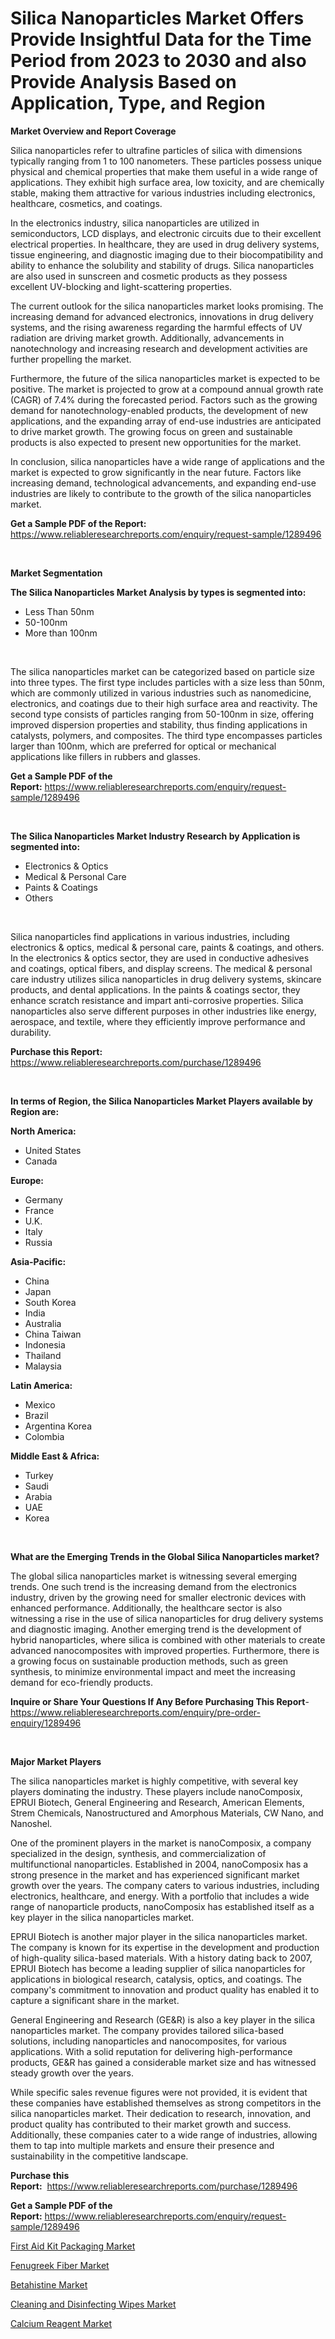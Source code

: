 <p><h1>Silica Nanoparticles Market Offers Provide Insightful Data for the Time Period from 2023 to 2030 and also Provide Analysis Based on Application, Type, and Region</h1></p><p><strong>Market Overview and Report Coverage</strong></p>
<p><p>Silica nanoparticles refer to ultrafine particles of silica with dimensions typically ranging from 1 to 100 nanometers. These particles possess unique physical and chemical properties that make them useful in a wide range of applications. They exhibit high surface area, low toxicity, and are chemically stable, making them attractive for various industries including electronics, healthcare, cosmetics, and coatings.</p><p>In the electronics industry, silica nanoparticles are utilized in semiconductors, LCD displays, and electronic circuits due to their excellent electrical properties. In healthcare, they are used in drug delivery systems, tissue engineering, and diagnostic imaging due to their biocompatibility and ability to enhance the solubility and stability of drugs. Silica nanoparticles are also used in sunscreen and cosmetic products as they possess excellent UV-blocking and light-scattering properties.</p><p>The current outlook for the silica nanoparticles market looks promising. The increasing demand for advanced electronics, innovations in drug delivery systems, and the rising awareness regarding the harmful effects of UV radiation are driving market growth. Additionally, advancements in nanotechnology and increasing research and development activities are further propelling the market.</p><p>Furthermore, the future of the silica nanoparticles market is expected to be positive. The market is projected to grow at a compound annual growth rate (CAGR) of 7.4% during the forecasted period. Factors such as the growing demand for nanotechnology-enabled products, the development of new applications, and the expanding array of end-use industries are anticipated to drive market growth. The growing focus on green and sustainable products is also expected to present new opportunities for the market.</p><p>In conclusion, silica nanoparticles have a wide range of applications and the market is expected to grow significantly in the near future. Factors like increasing demand, technological advancements, and expanding end-use industries are likely to contribute to the growth of the silica nanoparticles market.</p></p>
<p><strong>Get a Sample PDF of the Report:</strong> <a href="https://www.reliableresearchreports.com/enquiry/request-sample/1289496">https://www.reliableresearchreports.com/enquiry/request-sample/1289496</a></p>
<p>&nbsp;</p>
<p><strong>Market Segmentation</strong></p>
<p><strong>The Silica Nanoparticles Market Analysis by types is segmented into:</strong></p>
<p><ul><li>Less Than 50nm</li><li>50-100nm</li><li>More than 100nm</li></ul></p>
<p>&nbsp;</p>
<p><p>The silica nanoparticles market can be categorized based on particle size into three types. The first type includes particles with a size less than 50nm, which are commonly utilized in various industries such as nanomedicine, electronics, and coatings due to their high surface area and reactivity. The second type consists of particles ranging from 50-100nm in size, offering improved dispersion properties and stability, thus finding applications in catalysts, polymers, and composites. The third type encompasses particles larger than 100nm, which are preferred for optical or mechanical applications like fillers in rubbers and glasses.</p></p>
<p><strong>Get a Sample PDF of the Report:</strong>&nbsp;<a href="https://www.reliableresearchreports.com/enquiry/request-sample/1289496">https://www.reliableresearchreports.com/enquiry/request-sample/1289496</a></p>
<p>&nbsp;</p>
<p><strong>The Silica Nanoparticles Market Industry Research by Application is segmented into:</strong></p>
<p><ul><li>Electronics & Optics</li><li>Medical & Personal Care</li><li>Paints & Coatings</li><li>Others</li></ul></p>
<p>&nbsp;</p>
<p><p>Silica nanoparticles find applications in various industries, including electronics & optics, medical & personal care, paints & coatings, and others. In the electronics & optics sector, they are used in conductive adhesives and coatings, optical fibers, and display screens. The medical & personal care industry utilizes silica nanoparticles in drug delivery systems, skincare products, and dental applications. In the paints & coatings sector, they enhance scratch resistance and impart anti-corrosive properties. Silica nanoparticles also serve different purposes in other industries like energy, aerospace, and textile, where they efficiently improve performance and durability.</p></p>
<p><strong>Purchase this Report:</strong>&nbsp; <a href="https://www.reliableresearchreports.com/purchase/1289496">https://www.reliableresearchreports.com/purchase/1289496</a></p>
<p>&nbsp;</p>
<p><strong>In terms of Region, the Silica Nanoparticles Market Players available by Region are:</strong></p>
<p>
    <p> <strong> North America: </strong>
        <ul>
            <li>United States</li>
            <li>Canada</li>
        </ul>
        </p> 
    <p> <strong> Europe: </strong>
        <ul>
            <li>Germany</li>
            <li>France</li>
            <li>U.K.</li>
            <li>Italy</li>
            <li>Russia</li>
        </ul>
        </p> 
    <p> <strong> Asia-Pacific: </strong>
        <ul>
            <li>China</li>
            <li>Japan</li>
            <li>South Korea</li>
            <li>India</li>
            <li>Australia</li>
            <li>China Taiwan</li>
            <li>Indonesia</li>
            <li>Thailand</li>
            <li>Malaysia</li>
        </ul>
        </p> 
    <p> <strong> Latin America: </strong>
        <ul>
            <li>Mexico</li>
            <li>Brazil</li>
            <li>Argentina Korea</li>
            <li>Colombia</li>
        </ul>
        </p> 
    <p> <strong> Middle East & Africa: </strong>
        <ul>
            <li>Turkey</li>
            <li>Saudi</li>
            <li>Arabia</li>
            <li>UAE</li>
            <li>Korea</li>
        </ul>
    </p>
    </p>
<p>&nbsp;</p>
<p><strong>What are the Emerging Trends in the Global Silica Nanoparticles market?</strong></p>
<p><p>The global silica nanoparticles market is witnessing several emerging trends. One such trend is the increasing demand from the electronics industry, driven by the growing need for smaller electronic devices with enhanced performance. Additionally, the healthcare sector is also witnessing a rise in the use of silica nanoparticles for drug delivery systems and diagnostic imaging. Another emerging trend is the development of hybrid nanoparticles, where silica is combined with other materials to create advanced nanocomposites with improved properties. Furthermore, there is a growing focus on sustainable production methods, such as green synthesis, to minimize environmental impact and meet the increasing demand for eco-friendly products.</p></p>
<p><strong>Inquire or Share Your Questions If Any Before Purchasing This Report</strong>- <a href="https://www.reliableresearchreports.com/enquiry/pre-order-enquiry/1289496">https://www.reliableresearchreports.com/enquiry/pre-order-enquiry/1289496</a></p>
<p>&nbsp;</p>
<p><strong>Major Market Players</strong></p>
<p><p>The silica nanoparticles market is highly competitive, with several key players dominating the industry. These players include nanoComposix, EPRUI Biotech, General Engineering and Research, American Elements, Strem Chemicals, Nanostructured and Amorphous Materials, CW Nano, and Nanoshel. </p><p>One of the prominent players in the market is nanoComposix, a company specialized in the design, synthesis, and commercialization of multifunctional nanoparticles. Established in 2004, nanoComposix has a strong presence in the market and has experienced significant market growth over the years. The company caters to various industries, including electronics, healthcare, and energy. With a portfolio that includes a wide range of nanoparticle products, nanoComposix has established itself as a key player in the silica nanoparticles market.</p><p>EPRUI Biotech is another major player in the silica nanoparticles market. The company is known for its expertise in the development and production of high-quality silica-based materials. With a history dating back to 2007, EPRUI Biotech has become a leading supplier of silica nanoparticles for applications in biological research, catalysis, optics, and coatings. The company's commitment to innovation and product quality has enabled it to capture a significant share in the market.</p><p>General Engineering and Research (GE&R) is also a key player in the silica nanoparticles market. The company provides tailored silica-based solutions, including nanoparticles and nanocomposites, for various applications. With a solid reputation for delivering high-performance products, GE&R has gained a considerable market size and has witnessed steady growth over the years.</p><p>While specific sales revenue figures were not provided, it is evident that these companies have established themselves as strong competitors in the silica nanoparticles market. Their dedication to research, innovation, and product quality has contributed to their market growth and success. Additionally, these companies cater to a wide range of industries, allowing them to tap into multiple markets and ensure their presence and sustainability in the competitive landscape.</p></p>
<p><strong>Purchase this Report:</strong>&nbsp;&nbsp;<a href="https://www.reliableresearchreports.com/purchase/1289496">https://www.reliableresearchreports.com/purchase/1289496</a></p>
<p></p>
<p><strong>Get a Sample PDF of the Report:</strong>&nbsp;<a href="https://www.reliableresearchreports.com/enquiry/request-sample/1289496">https://www.reliableresearchreports.com/enquiry/request-sample/1289496</a></p>
<p><p><a href="https://www.linkedin.com/pulse/first-aid-kit-packaging-market-size-share-global-analysis-imohe/">First Aid Kit Packaging Market</a></p><p><a href="https://medium.com/@entelaloshi55/decoding-fenugreek-fiber-market-metrics-market-share-trends-and-growth-patterns-a8fda7b2b31f">Fenugreek Fiber Market</a></p><p><a href="https://github.com/sofyaavrova/Market-Research-Report-List-1/blob/main/betahistine-market.md">Betahistine Market</a></p><p><a href="https://www.linkedin.com/pulse/decoding-cleaning-disinfecting-wipes-market-deep-dive-latest-med5e/">Cleaning and Disinfecting Wipes Market</a></p><p><a href="https://github.com/merzlyukov93/Market-Research-Report-List-1/blob/main/calcium-reagent-market.md">Calcium Reagent Market</a></p></p>